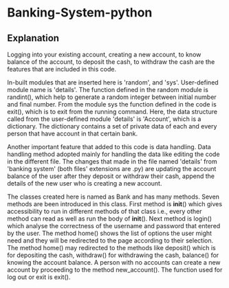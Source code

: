 # Banking-System-python 

## Explanation

Logging into your existing account, creating a new account, to know balance of the account, to deposit the cash, to withdraw the cash are the features that are included in this code. 

In-built modules that are inserted here is 'random', and 'sys'. User-defined module name is 'details'. The function defined in the random module is randint(), which help to generate a random integer between initial number and final number. From the module sys the function defined in the code is exit(), which is to exit from the running command. Here, the data structure called from the user-defined module 'details' is 'Account', which is a dictionary. The dictionary contains a set of private data of each and every person that have account in that certain bank. 

Another important feature that added to this code is data handling. Data handling method adopted mainly for handling the data like editing the code in the different file. The changes that made in the file named 'details' from 'banking system' (both files' extensions are .py) are updating the account balance of the user after they deposit or withdraw their cash, append the details of the new user who is creating a new account. 

The classes created here is named as Bank and has many methods. Seven methods are been introduced in this class. First method is __init__() which gives accessibility to run in different methods of that class i.e., every other method can read as well as run the body of __init__(). Next method is login() which analyse the correctness of the username and password that entered by the user. The method home() shows the list of options the user might need and they will be redirected to the page according to their selection. The method home() may redirected to the methods like deposit() which is for depositing the cash, withdraw() for withdrawing the cash, balance() for knowing the account balance. A person with no accounts can create a new account by proceeding to the method new_account(). The function used for log out or exit is exit().
